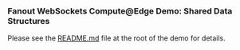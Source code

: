 ### Fanout WebSockets Compute@Edge Demo: Shared Data Structures

Please see the [README.md](https://github.com/fastly/fanout-compute-js-demo) file at the root of the demo for details.
